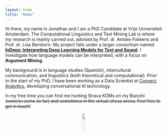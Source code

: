 ```yaml
---
layout: home
title: "Home"
---
```


Hi there, my name is Jonathan and I am a PhD Candidate at Vrije Universiteit Amsterdam. The Computational Linguistics and Text Mining Lab is where my research is mainly carried out, advised by Prof. dr. Antske Fokkens and Prof. dr. Lisa Beinborn. My project falls under a larger consortium named <a href="https://projects.illc.uva.nl/indeep/"><b>InDeep: Interpreting Deep Learning Models for Text and Sound</b></a>. I investigate how language models can be interpreted, with a focus on <b>Argument Mining</b>.

My background is in language studies (Spanish), intercultural communication, and linguistics (both theoretical and computational). Prior to the start of my PhD, I have been working as a Data Scientist at <a href="https://www.converz.co">Converz Analytics</a>, developing conversational AI technology. 

In my free time you can find me hunting Strava KOMs on my Bianchi (<s>none/s><i>some</i> so far) and sometimes in the virtual chess arena.
Feel free to get in touch!

<div style="text-align: center;">
	<img src="{{ site.github.url }}/assets/img/chessbike.png" alt="" width="12%" />
</div>
